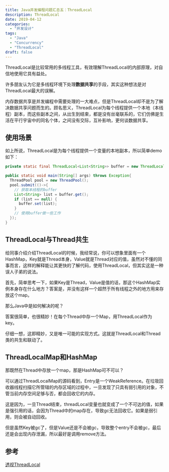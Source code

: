 ```yaml
---
title: Java并发编程问题汇总五：ThreadLocal
description: ThreadLocal
date: 2019-04-12
categories:
  - "开发设计"
tags:
  - "Java"
  - "Concurrency"
  - "ThreadLocal"
draft: false
---
```

ThreadLocal是比较常用的多线程工具，有效理解ThreadLocal的内部原理，对自信地使用它具有益处。

许多朋友认为它是多线程环境下处理**数据共享**的手段，其实这种想法是对ThreadLocal最大的误解。

内存数据共享是并发编程中需要处理的一大难点，但是ThreadLocal却不是为了解决数据共享问题而生的。顾名思义，ThreadLocal为每个线程提供一个本地（本线程）副本，而这些副本之间，从出生到结束，都是没有丝毫联系的，它们仿佛是生活在平行宇宙中的同名个体，之间没有交际，互补影响，更何谈数据共享。<!--more-->

## 使用场景
如上所说，ThreadLocal是为每个线程提供一个变量的本地副本，所以简单demo如下：
```java
private static final ThreadLocal<List<String>> buffer = new ThreadLocal<>(); // 每个线程的buffer

public static void main(String[] args) throws Exception{
  ThreadPool pool = new ThreadPool();
  pool.submit(()->{
    // 获取本线程的buffer
    List<String> list = buffer.get();
    if (list == null) {
      buffer.set(list);
    }
    // 使用buffer做一些工作
  });
}
```

## ThreadLocal与Thread共生
给同事介绍介绍ThreadLocal的时候，我经常说，你可以想象里面有一个HashMap，Key就是Thread本身，Value就是Thread对应的值，虽然对不懂的同事而言，这样的解释能让其更快的了解代码，使用ThreadLocal，但其实这是一种误人子弟的说法。

首先，简单思考一下，如果Key是Thread，Value是值的话，那这个HashMap实例本身存在什么地方？答案是，并没有这样一个超然于所有线程之外的地方用来存放这个map。

那么Java中是如何解决的呢？

答案很简单，也很精妙！在每个Thread中存一个Map，用ThreadLocal作为key。

仔细一想，这即精妙，又是唯一可能的实现方式。这就是ThreadLocal和Thread类的共生和联动了。

## ThreadLocalMap和HashMap
那既然在Thread中存放一个map，那是HashMap可不可以？

可以通过ThreadLocalMap的源码看到，Entry是一个WeakReference。在垃圾回收器线程扫描它所管辖的内存区域的过程中，一旦发现了只具有弱引用的对象，不管当前内存空间足够与否，都会回收它的内存。

这是因为，一旦Thread结束，threadLocal变量也就变成了一个不可达的值，如果是强引用的话，会因为Thread中的map存在，导致gc无法回收它。如果是弱引用，则会被自动回收。

但是虽然Key被gc了，但是Value还是不会被gc，导致整个entry不会被gc，最后还是会出现内存泄漏，所以最好是调用remove方法。

## 参考
[透视ThreadLocal](https://zhuanlan.zhihu.com/p/37733237)